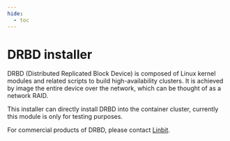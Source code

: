 ```yaml
---
hide:
  - toc
---
```


# DRBD installer

DRBD (Distributed Replicated Block Device) is composed of Linux kernel modules and related scripts to build high-availability clusters. It is achieved by image the entire device over the network, which can be thought of as a network RAID.

This installer can directly install DRBD into the container cluster, currently this module is only for testing purposes.

For commercial products of DRBD, please contact [Linbit](https://linbit.com/contact-us/).
